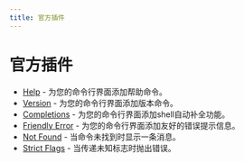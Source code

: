 ```yaml
---
title: 官方插件
---
```


# 官方插件

- [Help](https://github.com/clercjs/clerc/tree/main/packages/plugin-help) - 为您的命令行界面添加帮助命令。
- [Version](https://github.com/clercjs/clerc/tree/main/packages/plugin-version) - 为您的命令行界面添加版本命令。
- [Completions](https://github.com/clercjs/clerc/tree/main/packages/plugin-completions) - 为您的命令行界面添加shell自动补全功能。
- [Friendly Error](https://github.com/clercjs/clerc/tree/main/packages/plugin-friendly-error) - 为您的命令行界面添加友好的错误提示信息。
- [Not Found](https://github.com/clercjs/clerc/tree/main/packages/plugin-not-found) - 当命令未找到时显示一条消息。
- [Strict Flags](https://github.com/clercjs/clerc/tree/main/packages/plugin-strict-flags) - 当传递未知标志时抛出错误。

